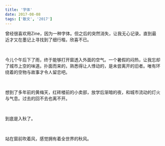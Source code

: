 ```yaml
---
title: '字体'
date: 2017-08-08
tags: ['散文', '2017']
---
```


曾经很喜欢用Zine，因为一种字体。但之后的突然消失，让我无心记录。直到最近才又在墨记上寻找到了细行楷，欣喜不已。

<br/>


今儿个午后下了雨，终于能够打开窗透入外面的空气。一个暑假的闷热，让我忘却了城市上空的味道。扑面而来的，熟悉得让人悸动的，是未尝离开的旧者。唯有环绕着的空物与故事才令人留恋吧。

<br/>

想到了多年前的黄梅天，红砖楼前的小卖部，放学后渐暗的夜，和城市流动的灯火与气息。过去的回不去也离不开。

<br/>

到底是入秋了。

<br/>

站在窗前吹着风，感觉拥有着全世界的秋风。

<br/>
